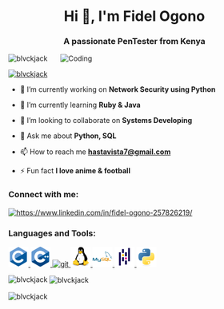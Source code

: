 <h1 align="center">Hi 👋, I'm Fidel Ogono</h1>
<h3 align="center">A passionate PenTester from Kenya</h3>
<img align="right" alt="Coding" width="400" src=https://media0.giphy.com/media/qgQUggAC3Pfv687qPC/giphy.gif>

<p align="left"> <img src="https://komarev.com/ghpvc/?username=blvckjack&label=Profile%20views&color=0e75b6&style=flat" alt="blvckjack" /> </p>

<p align="left"> <a href="https://github.com/ryo-ma/github-profile-trophy"><img src="https://github-profile-trophy.vercel.app/?username=blvckjack" alt="blvckjack" /></a> </p>

- 🔭 I’m currently working on **Network Security using Python**

- 🌱 I’m currently learning **Ruby & Java**

- 👯 I’m looking to collaborate on **Systems Developing**

- 💬 Ask me about **Python, SQL**

- 📫 How to reach me **hastavista7@gmail.com**

- ⚡ Fun fact **I love anime & football**

<h3 align="left">Connect with me:</h3>
<p align="left">
<a href="https://linkedin.com/in/https://www.linkedin.com/in/fidel-ogono-257826219/" target="blank"><img align="center" src="https://raw.githubusercontent.com/rahuldkjain/github-profile-readme-generator/master/src/images/icons/Social/linked-in-alt.svg" alt="https://www.linkedin.com/in/fidel-ogono-257826219/" height="30" width="40" /></a>
</p>

<h3 align="left">Languages and Tools:</h3>
<p align="left"> <a href="https://www.cprogramming.com/" target="_blank" rel="noreferrer"> <img src="https://raw.githubusercontent.com/devicons/devicon/master/icons/c/c-original.svg" alt="c" width="40" height="40"/> </a> <a href="https://www.w3schools.com/cpp/" target="_blank" rel="noreferrer"> <img src="https://raw.githubusercontent.com/devicons/devicon/master/icons/cplusplus/cplusplus-original.svg" alt="cplusplus" width="40" height="40"/> </a> <a href="https://git-scm.com/" target="_blank" rel="noreferrer"> <img src="https://www.vectorlogo.zone/logos/git-scm/git-scm-icon.svg" alt="git" width="40" height="40"/> </a> <a href="https://www.linux.org/" target="_blank" rel="noreferrer"> <img src="https://raw.githubusercontent.com/devicons/devicon/master/icons/linux/linux-original.svg" alt="linux" width="40" height="40"/> </a> <a href="https://www.mysql.com/" target="_blank" rel="noreferrer"> <img src="https://raw.githubusercontent.com/devicons/devicon/master/icons/mysql/mysql-original-wordmark.svg" alt="mysql" width="40" height="40"/> </a> <a href="https://pandas.pydata.org/" target="_blank" rel="noreferrer"> <img src="https://raw.githubusercontent.com/devicons/devicon/2ae2a900d2f041da66e950e4d48052658d850630/icons/pandas/pandas-original.svg" alt="pandas" width="40" height="40"/> </a> <a href="https://www.python.org" target="_blank" rel="noreferrer"> <img src="https://raw.githubusercontent.com/devicons/devicon/master/icons/python/python-original.svg" alt="python" width="40" height="40"/> </a> </p>

<p><img align="left" src="https://github-readme-stats.vercel.app/api/top-langs?username=blvckjack&show_icons=true&locale=en&layout=compact" alt="blvckjack" /></p>

<p>&nbsp;<img align="center" src="https://github-readme-stats.vercel.app/api?username=blvckjack&show_icons=true&locale=en" alt="blvckjack" /></p>

<p><img align="center" src="https://github-readme-streak-stats.herokuapp.com/?user=blvckjack&" alt="blvckjack" /></p>

